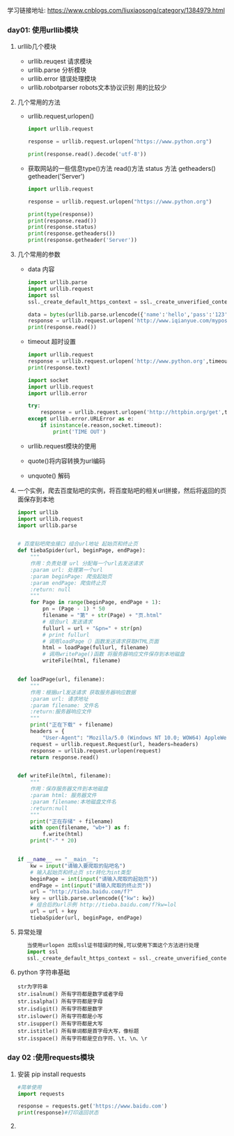 学习链接地址: https://www.cnblogs.com/liuxiaosong/category/1384979.html

### day01: 使用urllib模块

1. urllib几个模块

   - urllib.reuqest 请求模块
   - urllib.parse 分析模块
   - urllib.error 错误处理模块
   - urllib.robotparser robots文本协议识别 用的比较少

2. 几个常用的方法

   - urllib.request,urlopen()

     ```python
     import urllib.request
     
     response = urllib.request.urlopen("https://www.python.org")
     
     print(response.read().decode('utf-8'))
     ```

   - 获取网站的一些信息type()方法 read()方法 status 方法 getheaders() getheader('Server')

     ```python
     import urllib.request
     
     response = urllib.request.urlopen("https://www.python.org")
     
     print(type(response))
     print(response.read())
     print(response.status)
     print(response.getheaders())
     print(response.getheader('Server'))
     ```

3. 几个常用的参数

   - data 内容

     ```python
     import urllib.parse
     import urllib.request
     import ssl
     ssl._create_default_https_context = ssl._create_unverified_context
     
     data = bytes(urllib.parse.urlencode({'name':'hello','pass':'123'}),encoding='utf-8')
     response = urllib.request.urlopen('http://www.iqianyue.com/mypost',data=data)
     print(response.read())
     ```

   - timeout 超时设置

     ```python
     import urllib.request
     response = urllib.request.urlopen('http://www.python.org',timeout=1)
     print(response.text)
     
     import socket
     import urllib.request
     import urllib.error
     
     try:
         response = urllib.request.urlopen('http://httpbin.org/get',timeout=1)
     except urllib.error.URLError as e:
         if isinstance(e.reason,socket.timeout):
             print('TIME OUT')
     ```

   - urllib.request模块的使用

   - quote()将内容转换为url编码

   - unquote() 解码

4. 一个实例，爬去百度贴吧的实例，将百度贴吧的相关url拼接，然后将返回的页面保存到本地

   ```python
   import urllib
   import urllib.request
   import urllib.parse
   
   
   # 百度贴吧爬虫接口 组合url地址 起始页和终止页
   def tiebaSpider(url, beginPage, endPage):
       """
       作用：负责处理 url 分配每一个url去发送请求
       :param url: 处理第一个url
       :param beginPage: 爬虫起始页
       :param endPage: 爬虫终止页
       :return: null
       """
       for Page in range(beginPage, endPage + 1):
           pn = (Page - 1) * 50
           filename = "第" + str(Page) + "页.html"
           # 组合url 发送请求
           fullurl = url + "&pn=" + str(pn)
           # print fullurl
           # 调用loadPage（）函数发送请求获取HTML页面
           html = loadPage(fullurl, filename)
           # 调用writePage()函数 将服务器响应文件保存到本地磁盘
           writeFile(html, filename)
   
   
   def loadPage(url, filename):
       """
       作用：根据url发送请求 获取服务器响应数据
       :param url: 请求地址
       :param filename: 文件名
       :return:服务器响应文件
       """
       print("正在下载" + filename)
       headers = {
           "User-Agent": "Mozilla/5.0 (Windows NT 10.0; WOW64) AppleWebKit/537.36 (KHTML, like Gecko) Chrome/51.0.2704.103 Safari/537.36"}
       request = urllib.request.Request(url, headers=headers)
       response = urllib.request.urlopen(request)
       return response.read()
   
   
   def writeFile(html, filename):
       """
       作用：保存服务器文件到本地磁盘
       :param html: 服务器文件
       :param filename:本地磁盘文件名
       :return:null
       """
       print("正在存储" + filename)
       with open(filename, "wb+") as f:
           f.write(html)
       print("-" * 20)
   
   
   if __name__ == "__main__":
       kw = input("请输入要爬取的贴吧名")
       # 输入起始页和终止页 str转化为int类型
       beginPage = int(input("请输入爬取的起始页"))
       endPage = int(input("请输入爬取的终止页"))
       url = "http://tieba.baidu.com/f?"
       key = urllib.parse.urlencode({"kw": kw})
       # 组合后的url示例 http://tieba.baidu.com/f?kw=lol
       url = url + key
       tiebaSpider(url, beginPage, endPage)
   ```

5. 异常处理
    ```python
       当使用urlopen 出现ssl证书错误的时候,可以使用下面这个方法进行处理
       import ssl
       ssl._create_default_https_context = ssl._create_unverified_context
    ```

6. python 字符串基础

   ```
   str为字符串
   str.isalnum() 所有字符都是数字或者字母
   str.isalpha() 所有字符都是字母
   str.isdigit() 所有字符都是数字
   str.islower() 所有字符都是小写
   str.isupper() 所有字符都是大写
   str.istitle() 所有单词都是首字母大写，像标题
   str.isspace() 所有字符都是空白字符、\t、\n、\r
   ```

   

### day 02 :使用requests模块

1. 安装 pip install requests

   ```python
   #简单使用
   import requests
   
   response = requests.get('https://www.baidu.com')
   print(response)#打印返回状态
   ```

2. 

